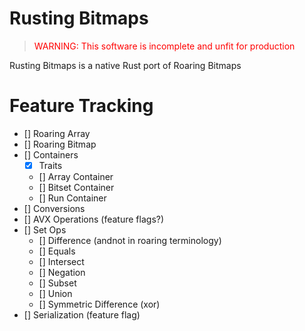 # Rusting Bitmaps

><span style="color:red">WARNING: This software is incomplete and unfit for production</span>

Rusting Bitmaps is a native Rust port of Roaring Bitmaps

# Feature Tracking
 - [] Roaring Array
 - [] Roaring Bitmap
 - [] Containers
    - [x] Traits
    - [] Array Container
    - [] Bitset Container
    - [] Run Container
 - [] Conversions
 - [] AVX Operations (feature flags?)
 - [] Set Ops
    - [] Difference (andnot in roaring terminology)
    - [] Equals
    - [] Intersect
    - [] Negation
    - [] Subset
    - [] Union
    - [] Symmetric Difference (xor)
 - [] Serialization (feature flag)